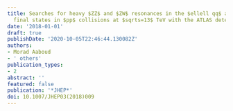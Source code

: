 ```yaml
---
title: Searches for heavy $ZZ$ and $ZW$ resonances in the $ellell qq$ and $νν qq$
  final states in $pp$ collisions at $sqrts=13$ TeV with the ATLAS detector
date: '2018-01-01'
draft: true
publishDate: '2020-10-05T22:46:44.130082Z'
authors:
- Morad Aaboud
- ' others'
publication_types:
- 2
abstract: ''
featured: false
publication: '*JHEP*'
doi: 10.1007/JHEP03(2018)009
---
```


